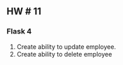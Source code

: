 ## HW # 11
### Flask 4


1. Create ability to update employee.
2. Create ability to delete employee
